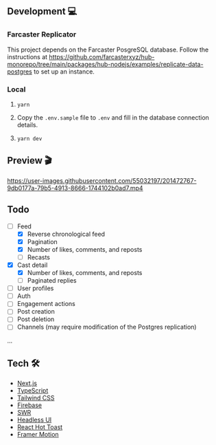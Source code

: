 ## Development 💻

### Farcaster Replicator

This project depends on the Farcaster PosgreSQL database. Follow the instructions at https://github.com/farcasterxyz/hub-monorepo/tree/main/packages/hub-nodejs/examples/replicate-data-postgres to set up an instance.

### Local

1. `yarn`

1. Copy the `.env.sample` file to `.env` and fill in the database connection details.

1. `yarn dev`

## Preview 🎬

https://user-images.githubusercontent.com/55032197/201472767-9db0177a-79b5-4913-8666-1744102b0ad7.mp4

## Todo

- [ ] Feed
  - [x] Reverse chronological feed
  - [x] Pagination
  - [x] Number of likes, comments, and reposts
  - [ ] Recasts
- [x] Cast detail
  - [x] Number of likes, comments, and reposts
  - [ ] Paginated replies
- [ ] User profiles
- [ ] Auth
- [ ] Engagement actions
- [ ] Post creation
- [ ] Post deletion
- [ ] Channels (may require modification of the Postgres replication)

...

## Tech 🛠

- [Next.js](https://nextjs.org)
- [TypeScript](https://www.typescriptlang.org)
- [Tailwind CSS](https://tailwindcss.com)
- [Firebase](https://firebase.google.com)
- [SWR](https://swr.vercel.app)
- [Headless UI](https://headlessui.com)
- [React Hot Toast](https://react-hot-toast.com)
- [Framer Motion](https://framer.com)
